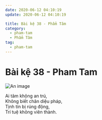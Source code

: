 ```yaml
---
date: 2020-06-12 04:10:19
update: 2020-06-12 04:10:19

title: Bài kệ 38 - Phẩm Tâm
category:
  - pham-tam
  - Phẩm Tâm
tag:
  - pham-tam
---
```


# Bài kệ 38 - Pham Tam

![An image](/img/pham-tam/pham-tam-038.jpg)

Ai tâm không an trú,<br>Không biết chân diệu pháp,<br>Tịnh tín bị rúng động,<br>Trí tuệ không viên thành.<br>
